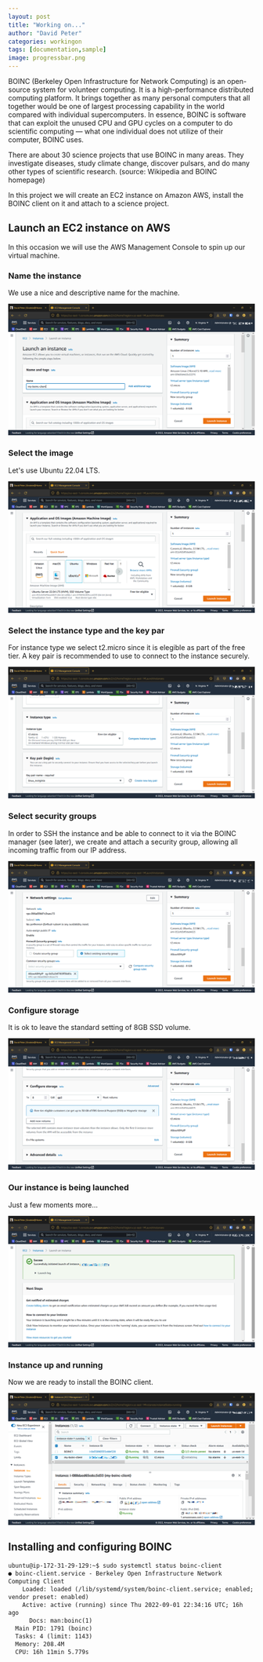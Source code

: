 ```yaml
---
layout: post
title: "Working on..."
author: "David Peter"
categories: workingon
tags: [documentation,sample]
image: progressbar.png
---
```


BOINC (Berkeley Open Infrastructure for Network Computing) is an open-source system for volunteer computing. It is a high-performance distributed computing platform. It brings together as many personal computers that all together would be one of largest processing capability in the world compared with individual supercomputers. In essence, BOINC is software that can exploit the unused CPU and GPU cycles on a computer to do scientific computing — what one individual does not utilize of their computer, BOINC uses.

There are about 30 science projects that use BOINC in many areas. They investigate diseases, study climate change, discover pulsars, and do many other types of scientific research. (source: Wikipedia and BOINC homepage)

In this project we will create an EC2 instance on Amazon AWS, install the BOINC client on it and attach to a science project.

## Launch an EC2 instance on AWS

In this occasion we will use the AWS Management Console to spin up our virtual machine.

### Name the instance

We use a nice and descriptive name for the machine.

![image1](/assets/img/boinc/step1.png)

### Select the image

Let's use Ubuntu 22.04 LTS.

![image2](/assets/img/boinc/step2.png)

### Select the instance type and the key par

For instance type we select t2.micro since it is elegible as part of the free tier. A key pair is recommended to use to connect to the instance securely.

![image3](/assets/img/boinc/step3.png)

### Select security groups

In order to SSH the instance and be able to connect to it via the BOINC manager (see later), we create and attach a security group, allowing all incoming traffic from our IP address.

![image4](/assets/img/boinc/step4.png)

### Configure storage

It is ok to leave the standard setting of 8GB SSD volume.

![image5](/assets/img/boinc/step5.png)

### Our instance is being launched

Just a few moments more...

![image6](/assets/img/boinc/step6.png)

### Instance up and running

Now we are ready to install the BOINC client.

![image7](/assets/img/boinc/step7.png)


## Installing and configuring BOINC

```
ubuntu@ip-172-31-29-129:~$ sudo systemctl status boinc-client
● boinc-client.service - Berkeley Open Infrastructure Network Computing Client
    Loaded: loaded (/lib/systemd/system/boinc-client.service; enabled; vendor preset: enabled)
    Active: active (running) since Thu 2022-09-01 22:34:16 UTC; 16h ago
      Docs: man:boinc(1)
  Main PID: 1791 (boinc)
  Tasks: 4 (limit: 1143)
  Memory: 208.4M
  CPU: 16h 11min 5.779s
```
